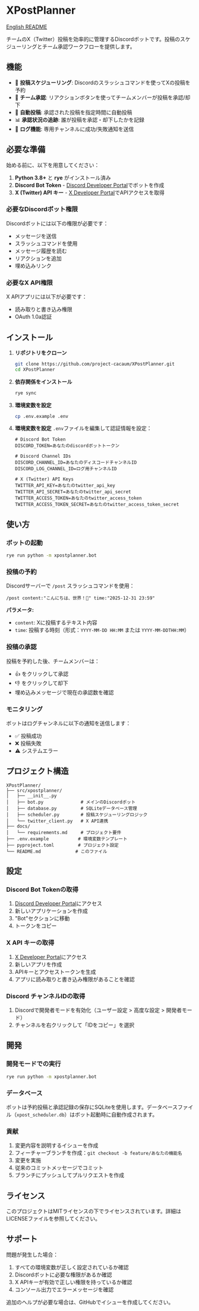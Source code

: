 # XPostPlanner

[English README](README.md)

チームのX（Twitter）投稿を効率的に管理するDiscordボットです。投稿のスケジューリングとチーム承認ワークフローを提供します。

## 機能

- 📅 **投稿スケジューリング**: Discordのスラッシュコマンドを使ってXの投稿を予約
- 👥 **チーム承認**: リアクションボタンを使ってチームメンバーが投稿を承認/却下
- 🤖 **自動投稿**: 承認された投稿を指定時間に自動投稿
- 📊 **承認状況の追跡**: 誰が投稿を承認・却下したかを記録
- 📝 **ログ機能**: 専用チャンネルに成功/失敗通知を送信

## 必要な準備

始める前に、以下を用意してください：

1. **Python 3.8+** と **rye** がインストール済み
2. **Discord Bot Token** - [Discord Developer Portal](https://discord.com/developers/applications)でボットを作成
3. **X (Twitter) API キー** - [X Developer Portal](https://developer.x.com/)でAPIアクセスを取得

### 必要なDiscordボット権限

Discordボットには以下の権限が必要です：
- メッセージを送信
- スラッシュコマンドを使用
- メッセージ履歴を読む
- リアクションを追加
- 埋め込みリンク

### 必要なX API権限

X APIアプリには以下が必要です：
- 読み取りと書き込み権限
- OAuth 1.0a認証

## インストール

1. **リポジトリをクローン**
   ```bash
   git clone https://github.com/project-cacaum/XPostPlanner.git
   cd XPostPlanner
   ```

2. **依存関係をインストール**
   ```bash
   rye sync
   ```

3. **環境変数を設定**
   ```bash
   cp .env.example .env
   ```

4. **環境変数を設定**
   `.env`ファイルを編集して認証情報を設定：
   ```env
   # Discord Bot Token
   DISCORD_TOKEN=あなたのdiscordボットトークン
   
   # Discord Channel IDs
   DISCORD_CHANNEL_ID=あなたのディスコードチャンネルID
   DISCORD_LOG_CHANNEL_ID=ログ用チャンネルID
   
   # X (Twitter) API Keys
   TWITTER_API_KEY=あなたのtwitter_api_key
   TWITTER_API_SECRET=あなたのtwitter_api_secret
   TWITTER_ACCESS_TOKEN=あなたのtwitter_access_token
   TWITTER_ACCESS_TOKEN_SECRET=あなたのtwitter_access_token_secret
   ```

## 使い方

### ボットの起動

```bash
rye run python -m xpostplanner.bot
```

### 投稿の予約

Discordサーバーで `/post` スラッシュコマンドを使用：

```
/post content:"こんにちは、世界！🌟" time:"2025-12-31 23:59"
```

**パラメータ:**
- `content`: Xに投稿するテキスト内容
- `time`: 投稿する時刻（形式：`YYYY-MM-DD HH:MM` または `YYYY-MM-DDTHH:MM`）

### 投稿の承認

投稿を予約した後、チームメンバーは：
- 👍 をクリックして承認
- 👎 をクリックして却下
- 埋め込みメッセージで現在の承認数を確認

### モニタリング

ボットはログチャンネルに以下の通知を送信します：
- ✅ 投稿成功
- ❌ 投稿失敗
- ⚠️ システムエラー

## プロジェクト構造

```
XPostPlanner/
├── src/xpostplanner/
│   ├── __init__.py
│   ├── bot.py              # メインのDiscordボット
│   ├── database.py         # SQLiteデータベース管理
│   ├── scheduler.py        # 投稿スケジューリングロジック
│   └── twitter_client.py   # X API連携
├── docs/
│   └── requirements.md     # プロジェクト要件
├── .env.example           # 環境変数テンプレート
├── pyproject.toml         # プロジェクト設定
└── README.md             # このファイル
```

## 設定

### Discord Bot Tokenの取得

1. [Discord Developer Portal](https://discord.com/developers/applications)にアクセス
2. 新しいアプリケーションを作成
3. "Bot"セクションに移動
4. トークンをコピー

### X API キーの取得

1. [X Developer Portal](https://developer.x.com/)にアクセス
2. 新しいアプリを作成
3. APIキーとアクセストークンを生成
4. アプリに読み取りと書き込み権限があることを確認

### Discord チャンネルIDの取得

1. Discordで開発者モードを有効化（ユーザー設定 > 高度な設定 > 開発者モード）
2. チャンネルを右クリックして「IDをコピー」を選択

## 開発

### 開発モードでの実行

```bash
rye run python -m xpostplanner.bot
```

### データベース

ボットは予約投稿と承認記録の保存にSQLiteを使用します。データベースファイル（`xpost_scheduler.db`）はボット起動時に自動作成されます。

### 貢献

1. 変更内容を説明するイシューを作成
2. フィーチャーブランチを作成：`git checkout -b feature/あなたの機能名`
3. 変更を実施
4. 従来のコミットメッセージでコミット
5. ブランチにプッシュしてプルリクエストを作成

## ライセンス

このプロジェクトはMITライセンスの下でライセンスされています。詳細はLICENSEファイルを参照してください。

## サポート

問題が発生した場合：

1. すべての環境変数が正しく設定されているか確認
2. Discordボットに必要な権限があるか確認
3. X APIキーが有効で正しい権限を持っているか確認
4. コンソール出力でエラーメッセージを確認

追加のヘルプが必要な場合は、GitHubでイシューを作成してください。